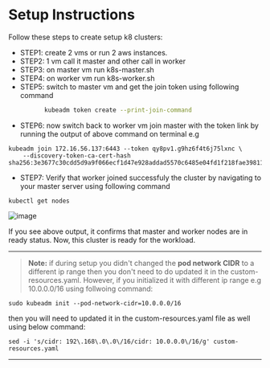 # Setup Instructions

Follow these steps to create setup k8 clusters:

- STEP1: create 2 vms or run 2 aws instances.
- STEP2: 1 vm call it master and other call in worker
- STEP3: on master vm run k8s-master.sh
- STEP4: on worker vm run k8s-worker.sh
- STEP5: switch to master vm and get the join token using following command
 ```sh
           kubeadm token create --print-join-command
```
- STEP6: now switch back to worker vm join master with the token link by running the output of above command on terminal e.g

```
kubeadm join 172.16.56.137:6443 --token qy8pv1.g9hz6f4t6j75lxnc \
	--discovery-token-ca-cert-hash sha256:3e3677c30cdd5d9a9f066ecf1d47e928addad5570c6485e04fd1f218fae39811 
```

- STEP7: Verify that worker joined successfuly the cluster by navigating to your master server using following command 
```
kubectl get nodes
```

![image](https://user-images.githubusercontent.com/10846423/235523675-c5ca69d5-bbc5-4bd6-80d1-ee10515b5ea8.png)

If you see above output, it confirms that master and worker nodes are in ready status. Now, this cluster is ready for the workload.


---

> **Note:** if during setup you didn't changed the **pod network CIDR** to a different ip range then you don't need to do updated it in the custom-resources.yaml. However, if you initialized it with different ip range e.g 10.0.0.0/16 using follwoing command:
```
sudo kubeadm init --pod-network-cidr=10.0.0.0/16 
```
then you will need to updated it in the custom-resources.yaml file as well using below command:
```
sed -i 's/cidr: 192\.168\.0\.0\/16/cidr: 10.0.0.0\/16/g' custom-resources.yaml
```
---
